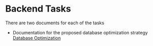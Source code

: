 # Backend Tasks

There are two documents for each of the tasks

- Documentation for the proposed database optimization strategy
  [Database Optimization](https://github.com/Taiwopeter-babs/techprosng-backend-task/blob/c37e0ae9b1c37af9024173ad896aadc673831254/OPTIMIZATION.md)

